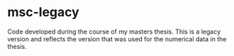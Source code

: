 # msc-legacy
Code developed during the course of my masters thesis.
This is a legacy version and reflects the version that was used for the numerical data in the thesis.
